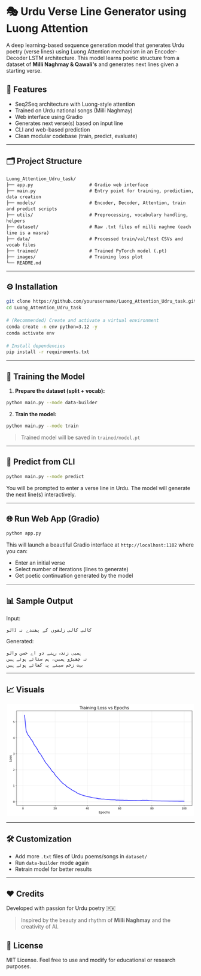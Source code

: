 
# 🎭 Urdu Verse Line Generator using Luong Attention

A deep learning-based sequence generation model that generates Urdu poetry (verse lines) using Luong Attention mechanism in an Encoder-Decoder LSTM architecture. This model learns poetic structure from a dataset of **Milli Naghmay & Qawali's** and generates next lines given a starting verse.

## 📌 Features

- Seq2Seq architecture with Luong-style attention
- Trained on Urdu national songs (Milli Naghmay)
- Web interface using Gradio
- Generates next verse(s) based on input line
- CLI and web-based prediction
- Clean modular codebase (train, predict, evaluate)

---

## 🗂️ Project Structure

```
Luong_Attention_Udru_task/
├── app.py                     # Gradio web interface
├── main.py                    # Entry point for training, prediction, data creation
├── models/                    # Encoder, Decoder, Attention, train and predict scripts
├── utils/                     # Preprocessing, vocabulary handling, helpers
├── dataset/                   # Raw .txt files of milli naghme (each line is a masra)
├── data/                      # Processed train/val/test CSVs and vocab files
├── trained/                   # Trained PyTorch model (.pt)
├── images/                    # Training loss plot
└── README.md
```

---

## ⚙️ Installation

```bash
git clone https://github.com/yourusername/Luong_Attention_Udru_task.git
cd Luong_Attention_Udru_task

# (Recommended) Create and activate a virtual environment
conda create -n env python=3.12 -y
conda activate env

# Install dependencies
pip install -r requirements.txt
```

---

## 🧠 Training the Model

1. **Prepare the dataset (split + vocab):**

```bash
python main.py --mode data-builder
```

2. **Train the model:**

```bash
python main.py --mode train
```

> Trained model will be saved in `trained/model.pt`

---

## 🔮 Predict from CLI

```bash
python main.py --mode predict
```

You will be prompted to enter a verse line in Urdu. The model will generate the next line(s) interactively.

---

## 🌐 Run Web App (Gradio)

```bash
python app.py
```

This will launch a beautiful Gradio interface at `http://localhost:1102` where you can:

- Enter an initial verse
- Select number of iterations (lines to generate)
- Get poetic continuation generated by the model

---

## 📊 Sample Output

Input:
```
کالی کالی زلفوں کے پھندے نہ ڈالو
```

Generated:
```
ہمیں زندہ رہنے دو اے حسن والو
نہ چھیڑو ہمیں، ہم ستائے ہوئے ہیں
بہت زخم سینے پہ کھائے ہوئے ہیں
```

---

## 📈 Visuals

<p align="center">
  <img src="images/training_loss.png" width="500" />
</p>

---

## 🛠️ Customization

- Add more `.txt` files of Urdu poems/songs in `dataset/`
- Run `data-builder` mode again
- Retrain model for better results

---

## ❤️ Credits

Developed with passion for Urdu poetry 🇵🇰

> Inspired by the beauty and rhythm of **Milli Naghmay** and the creativity of AI.

## 📜 License

MIT License. Feel free to use and modify for educational or research purposes.